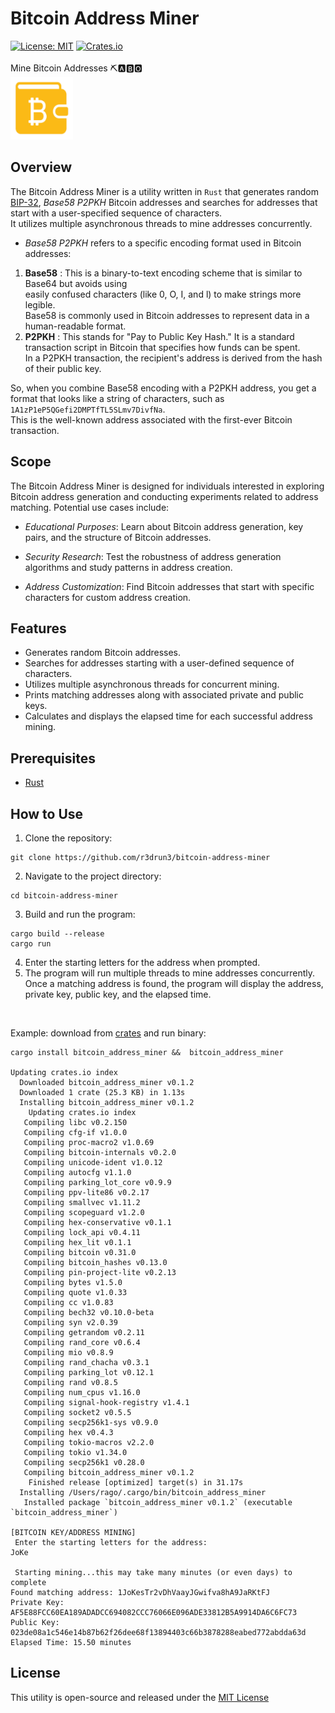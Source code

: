 # Bitcoin Address Miner
[![License: MIT](https://img.shields.io/badge/License-MIT-yellow.svg)](https://opensource.org/licenses/MIT)  [![Crates.io](https://img.shields.io/crates/v/bitcoin_address_miner.svg)](https://crates.io/crates/bitcoin_address_miner)  
<br />
Mine Bitcoin Addresses ⛏️🅰️🅱️🅾️  
<img src="images/btc-address.png" width="100" height="100">

## Overview

The Bitcoin Address Miner is a utility written in `Rust` that generates random [BIP-32](https://en.bitcoin.it/wiki/BIP_0032), *Base58 P2PKH* Bitcoin addresses and searches for addresses that start with a user-specified sequence of characters.  
It utilizes multiple asynchronous threads to mine addresses concurrently.  
- *Base58 P2PKH* refers to a specific encoding format used in Bitcoin addresses:  
1. **Base58** : This is a binary-to-text encoding scheme that is similar to Base64 but avoids using  
   easily confused characters  (like 0, O, I, and l) to make strings more legible.  
   Base58 is commonly used in Bitcoin addresses to represent data in a human-readable format.  
2. **P2PKH** : This stands for "Pay to Public Key Hash." It is a standard transaction script in Bitcoin that specifies how funds can be spent.  
   In a P2PKH transaction, the recipient's address is derived from the hash of their public key.  

So, when you combine Base58 encoding with a P2PKH address, you get a format that looks like a string of characters, such as `1A1zP1eP5QGefi2DMPTfTL5SLmv7DivfNa`.  
This is the well-known address associated with the first-ever Bitcoin transaction.


## Scope
The Bitcoin Address Miner is designed for individuals interested in exploring Bitcoin address generation and conducting experiments related to address matching.   Potential use cases include:

- *Educational Purposes*: Learn about Bitcoin address generation, key pairs, and the structure of Bitcoin addresses.

- *Security Research*: Test the robustness of address generation algorithms and study patterns in address creation.

- *Address Customization*: Find Bitcoin addresses that start with specific characters for custom address creation.

## Features
- Generates random Bitcoin addresses.
- Searches for addresses starting with a user-defined sequence of characters.
- Utilizes multiple asynchronous threads for concurrent mining.
- Prints matching addresses along with associated private and public keys.
- Calculates and displays the elapsed time for each successful address mining.
## Prerequisites 
- [Rust](https://www.rust-lang.org/) 


## How to Use 
1. Clone the repository:

```console
git clone https://github.com/r3drun3/bitcoin-address-miner
``` 
2. Navigate to the project directory:

```console
cd bitcoin-address-miner
``` 
3. Build and run the program:

```console
cargo build --release
cargo run
``` 
4. Enter the starting letters for the address when prompted. 
5. The program will run multiple threads to mine addresses concurrently.  
   Once a matching address is found, the program will display the address, private key, public key, and the elapsed time.  

<br/>

Example: download from [crates](https://crates.io/crates/bitcoin_address_miner) and run binary:  
```console
cargo install bitcoin_address_miner &&  bitcoin_address_miner  

Updating crates.io index
  Downloaded bitcoin_address_miner v0.1.2
  Downloaded 1 crate (25.3 KB) in 1.13s
  Installing bitcoin_address_miner v0.1.2
    Updating crates.io index
   Compiling libc v0.2.150
   Compiling cfg-if v1.0.0
   Compiling proc-macro2 v1.0.69
   Compiling bitcoin-internals v0.2.0
   Compiling unicode-ident v1.0.12
   Compiling autocfg v1.1.0
   Compiling parking_lot_core v0.9.9
   Compiling ppv-lite86 v0.2.17
   Compiling smallvec v1.11.2
   Compiling scopeguard v1.2.0
   Compiling hex-conservative v0.1.1
   Compiling lock_api v0.4.11
   Compiling hex_lit v0.1.1
   Compiling bitcoin v0.31.0
   Compiling bitcoin_hashes v0.13.0
   Compiling pin-project-lite v0.2.13
   Compiling bytes v1.5.0
   Compiling quote v1.0.33
   Compiling cc v1.0.83
   Compiling bech32 v0.10.0-beta
   Compiling syn v2.0.39
   Compiling getrandom v0.2.11
   Compiling rand_core v0.6.4
   Compiling mio v0.8.9
   Compiling rand_chacha v0.3.1
   Compiling parking_lot v0.12.1
   Compiling rand v0.8.5
   Compiling num_cpus v1.16.0
   Compiling signal-hook-registry v1.4.1
   Compiling socket2 v0.5.5
   Compiling secp256k1-sys v0.9.0
   Compiling hex v0.4.3
   Compiling tokio-macros v2.2.0
   Compiling tokio v1.34.0
   Compiling secp256k1 v0.28.0
   Compiling bitcoin_address_miner v0.1.2
    Finished release [optimized] target(s) in 31.17s
  Installing /Users/rago/.cargo/bin/bitcoin_address_miner
   Installed package `bitcoin_address_miner v0.1.2` (executable `bitcoin_address_miner`)

[BITCOIN KEY/ADDRESS MINING] 
 Enter the starting letters for the address: 
JoKe

 Starting mining...this may take many minutes (or even days) to complete
Found matching address: 1JoKesTr2vDhVaayJGwifva8hA9JaRKtFJ
Private Key: AF5E88FCC60EA189ADADCC694082CCC76066E096ADE33812B5A9914DA6C6FC73
Public Key: 023de08a1c546e14b87b62f26dee68f13894403c66b3878288eabed772abdda63d
Elapsed Time: 15.50 minutes
```  


## License

This utility is open-source and released under the [MIT License](https://github.com/R3DRUN3/bitcoin-address-miner/blob/main/LICENSE)